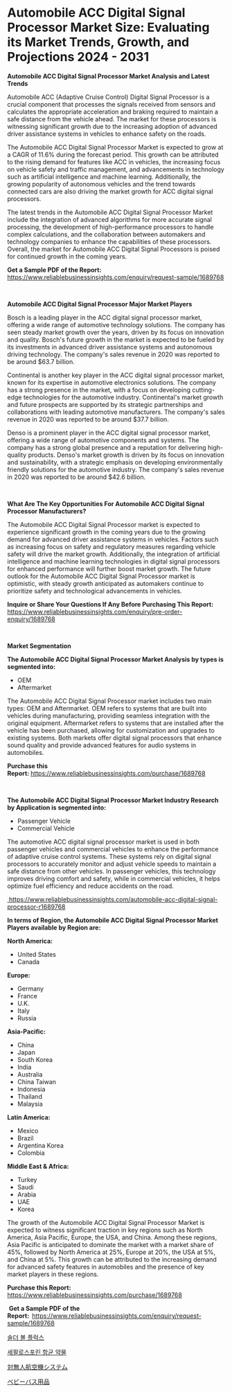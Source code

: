 <p><h1>Automobile ACC Digital Signal Processor Market Size: Evaluating its Market Trends, Growth, and Projections 2024 - 2031</h1></p><p><strong>Automobile ACC Digital Signal Processor Market Analysis and Latest Trends</strong></p>
<p><p>Automobile ACC (Adaptive Cruise Control) Digital Signal Processor is a crucial component that processes the signals received from sensors and calculates the appropriate acceleration and braking required to maintain a safe distance from the vehicle ahead. The market for these processors is witnessing significant growth due to the increasing adoption of advanced driver assistance systems in vehicles to enhance safety on the roads.</p><p>The Automobile ACC Digital Signal Processor Market is expected to grow at a CAGR of 11.6% during the forecast period. This growth can be attributed to the rising demand for features like ACC in vehicles, the increasing focus on vehicle safety and traffic management, and advancements in technology such as artificial intelligence and machine learning. Additionally, the growing popularity of autonomous vehicles and the trend towards connected cars are also driving the market growth for ACC digital signal processors.</p><p>The latest trends in the Automobile ACC Digital Signal Processor Market include the integration of advanced algorithms for more accurate signal processing, the development of high-performance processors to handle complex calculations, and the collaboration between automakers and technology companies to enhance the capabilities of these processors. Overall, the market for Automobile ACC Digital Signal Processors is poised for continued growth in the coming years.</p></p>
<p><strong>Get a Sample PDF of the Report:&nbsp;</strong> <a href="https://www.reliablebusinessinsights.com/enquiry/request-sample/1689768">https://www.reliablebusinessinsights.com/enquiry/request-sample/1689768</a></p>
<p>&nbsp;</p>
<p><strong>Automobile ACC Digital Signal Processor Major Market Players</strong></p>
<p><p>Bosch is a leading player in the ACC digital signal processor market, offering a wide range of automotive technology solutions. The company has seen steady market growth over the years, driven by its focus on innovation and quality. Bosch's future growth in the market is expected to be fueled by its investments in advanced driver assistance systems and autonomous driving technology. The company's sales revenue in 2020 was reported to be around $63.7 billion.</p><p>Continental is another key player in the ACC digital signal processor market, known for its expertise in automotive electronics solutions. The company has a strong presence in the market, with a focus on developing cutting-edge technologies for the automotive industry. Continental's market growth and future prospects are supported by its strategic partnerships and collaborations with leading automotive manufacturers. The company's sales revenue in 2020 was reported to be around $37.7 billion.</p><p>Denso is a prominent player in the ACC digital signal processor market, offering a wide range of automotive components and systems. The company has a strong global presence and a reputation for delivering high-quality products. Denso's market growth is driven by its focus on innovation and sustainability, with a strategic emphasis on developing environmentally friendly solutions for the automotive industry. The company's sales revenue in 2020 was reported to be around $42.6 billion.</p></p>
<p>&nbsp;</p>
<p><strong>What Are The Key Opportunities For Automobile ACC Digital Signal Processor Manufacturers?</strong></p>
<p><p>The Automobile ACC Digital Signal Processor market is expected to experience significant growth in the coming years due to the growing demand for advanced driver assistance systems in vehicles. Factors such as increasing focus on safety and regulatory measures regarding vehicle safety will drive the market growth. Additionally, the integration of artificial intelligence and machine learning technologies in digital signal processors for enhanced performance will further boost market growth. The future outlook for the Automobile ACC Digital Signal Processor market is optimistic, with steady growth anticipated as automakers continue to prioritize safety and technological advancements in vehicles.</p></p>
<p><strong>Inquire or Share Your Questions If Any Before Purchasing This Report:</strong> <a href="https://www.reliablebusinessinsights.com/enquiry/pre-order-enquiry/1689768">https://www.reliablebusinessinsights.com/enquiry/pre-order-enquiry/1689768</a></p>
<p>&nbsp;</p>
<p><strong>Market Segmentation</strong></p>
<p><strong>The Automobile ACC Digital Signal Processor Market Analysis by types is segmented into:</strong></p>
<p><ul><li>OEM</li><li>Aftermarket</li></ul></p>
<p><p>The Automobile ACC Digital Signal Processor market includes two main types: OEM and Aftermarket. OEM refers to systems that are built into vehicles during manufacturing, providing seamless integration with the original equipment. Aftermarket refers to systems that are installed after the vehicle has been purchased, allowing for customization and upgrades to existing systems. Both markets offer digital signal processors that enhance sound quality and provide advanced features for audio systems in automobiles.</p></p>
<p><strong>Purchase this Report:&nbsp;</strong><a href="https://www.reliablebusinessinsights.com/purchase/1689768">https://www.reliablebusinessinsights.com/purchase/1689768</a></p>
<p>&nbsp;</p>
<p><strong>The Automobile ACC Digital Signal Processor Market Industry Research by Application is segmented into:</strong></p>
<p><ul><li>Passenger Vehicle</li><li>Commercial Vehicle</li></ul></p>
<p><p>The automotive ACC digital signal processor market is used in both passenger vehicles and commercial vehicles to enhance the performance of adaptive cruise control systems. These systems rely on digital signal processors to accurately monitor and adjust vehicle speeds to maintain a safe distance from other vehicles. In passenger vehicles, this technology improves driving comfort and safety, while in commercial vehicles, it helps optimize fuel efficiency and reduce accidents on the road.</p></p>
<p><a href="https://www.reliablebusinessinsights.com/automobile-acc-digital-signal-processor-r1689768">&nbsp;https://www.reliablebusinessinsights.com/automobile-acc-digital-signal-processor-r1689768</a></p>
<p><strong>In terms of Region, the Automobile ACC Digital Signal Processor Market Players available by Region are:</strong></p>
<p>
    <p> <strong> North America: </strong>
        <ul>
            <li>United States</li>
            <li>Canada</li>
        </ul>
        </p> 
    <p> <strong> Europe: </strong>
        <ul>
            <li>Germany</li>
            <li>France</li>
            <li>U.K.</li>
            <li>Italy</li>
            <li>Russia</li>
        </ul>
        </p> 
    <p> <strong> Asia-Pacific: </strong>
        <ul>
            <li>China</li>
            <li>Japan</li>
            <li>South Korea</li>
            <li>India</li>
            <li>Australia</li>
            <li>China Taiwan</li>
            <li>Indonesia</li>
            <li>Thailand</li>
            <li>Malaysia</li>
        </ul>
        </p> 
    <p> <strong> Latin America: </strong>
        <ul>
            <li>Mexico</li>
            <li>Brazil</li>
            <li>Argentina Korea</li>
            <li>Colombia</li>
        </ul>
        </p> 
    <p> <strong> Middle East & Africa: </strong>
        <ul>
            <li>Turkey</li>
            <li>Saudi</li>
            <li>Arabia</li>
            <li>UAE</li>
            <li>Korea</li>
        </ul>
    </p>
    </p>
<p><p>The growth of the Automobile ACC Digital Signal Processor Market is expected to witness significant traction in key regions such as North America, Asia Pacific, Europe, the USA, and China. Among these regions, Asia Pacific is anticipated to dominate the market with a market share of 45%, followed by North America at 25%, Europe at 20%, the USA at 5%, and China at 5%. This growth can be attributed to the increasing demand for advanced safety features in automobiles and the presence of key market players in these regions.</p></p>
<p><strong>Purchase this Report: </strong><a href="https://www.reliablebusinessinsights.com/purchase/1689768">https://www.reliablebusinessinsights.com/purchase/1689768</a></p>
<p>&nbsp;<strong>Get a Sample PDF of the Report:&nbsp;&nbsp;</strong><a href="https://www.reliablebusinessinsights.com/enquiry/request-sample/1689768">https://www.reliablebusinessinsights.com/enquiry/request-sample/1689768</a></p>
<p><strong></strong></p>
<p><p><a href="https://medium.com/@heisenberg6587768/%EC%86%94%EB%8D%94%EB%B3%BC-%ED%94%8C%EB%9F%AD%EC%8A%A4-%EC%8B%9C%EC%9E%A5-%EA%B2%BD%EC%9F%81-%EB%B6%84%EC%84%9D-%EC%8B%9C%EC%9E%A5-%EB%8F%99%ED%96%A5-%EB%B0%8F-2031%EB%85%84%EA%B9%8C%EC%A7%80%EC%9D%98-%EC%98%88%EC%B8%A1-67775fc66cac">솔더 볼 플럭스</a></p><p><a href="https://medium.com/@hilmi-2a/%EC%84%B8%ED%8C%94%EB%A1%9C%EC%8A%A4%ED%8F%AC%EB%A6%B0-%ED%95%AD%EC%83%9D%EB%AC%BC%EC%A7%88-%EC%8B%9C%EC%9E%A5-%EC%8B%9C%EC%9E%A5-cagr-%EC%8B%9C%EC%9E%A5-%EB%8F%99%ED%96%A5-%EB%B0%8F-%EC%84%B1%EC%9E%A5-%EC%A0%84%EB%9E%B5%EC%97%90-%EB%8C%80%ED%95%9C-%ED%86%B5%EC%B0%B0%EB%A0%A5-11f05bda5ced">세팔로스포린 항균 약물</a></p><p><a href="https://medium.com/@linabernier2023/counter-uav%E3%82%B7%E3%82%B9%E3%83%86%E3%83%A0%E5%B8%82%E5%A0%B4-%E7%AB%B6%E4%BA%89%E5%88%86%E6%9E%90-%E5%B8%82%E5%A0%B4%E5%8B%95%E5%90%91-2023%E5%B9%B4%E3%81%BE%E3%81%A7%E3%81%AE%E4%BA%88%E6%B8%AC-ced695e20e51">対無人航空機システム</a></p><p><a href="https://medium.com/@austinallan03/%E3%83%99%E3%83%93%E3%83%BC%E3%83%90%E3%82%B9%E7%94%A8%E5%93%81%E3%81%AE%E5%B8%82%E5%A0%B4%E3%81%AF-%E5%B8%82%E5%A0%B4%E3%82%B7%E3%82%A7%E3%82%A2-%E3%82%B5%E3%82%A4%E3%82%BA-2031%E5%B9%B4%E3%81%BE%E3%81%A7%E3%81%AE%E4%BA%88%E6%B8%AC%E3%81%AB%E7%84%A6%E7%82%B9%E3%82%92%E5%BD%93%E3%81%A6%E3%81%A6%E3%81%84%E3%81%BE%E3%81%99-6be147d47622">ベビーバス用品</a></p></p>